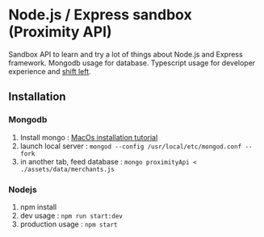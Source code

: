 # Node.js / Express sandbox (Proximity API)
Sandbox API to learn and try a lot of things about Node.js and Express framework.
Mongodb usage for database.
Typescript usage for developer experience and [shift left](https://smartbear.com/learn/automated-testing/shifting-left-in-testing/).

## Installation
### Mongodb
1. Install mongo : [MacOs installation tutorial](https://docs.mongodb.com/manual/tutorial/install-mongodb-on-os-x/) 
2. launch local server : `mongod --config /usr/local/etc/mongod.conf --fork`
3. in another tab, feed database : `mongo proximityApi < ./assets/data/merchants.js`

### Nodejs
1. npm install
2. dev usage : `npm run start:dev`
3. production usage : `npm start`

